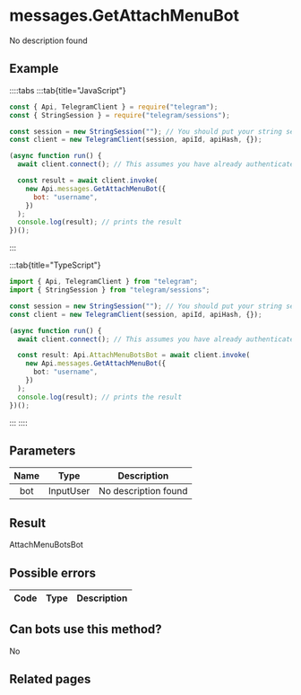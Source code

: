 # messages.GetAttachMenuBot

No description found

## Example

::::tabs
:::tab{title="JavaScript"}

```js
const { Api, TelegramClient } = require("telegram");
const { StringSession } = require("telegram/sessions");

const session = new StringSession(""); // You should put your string session here
const client = new TelegramClient(session, apiId, apiHash, {});

(async function run() {
  await client.connect(); // This assumes you have already authenticated with .start()

  const result = await client.invoke(
    new Api.messages.GetAttachMenuBot({
      bot: "username",
    })
  );
  console.log(result); // prints the result
})();
```

:::

:::tab{title="TypeScript"}

```ts
import { Api, TelegramClient } from "telegram";
import { StringSession } from "telegram/sessions";

const session = new StringSession(""); // You should put your string session here
const client = new TelegramClient(session, apiId, apiHash, {});

(async function run() {
  await client.connect(); // This assumes you have already authenticated with .start()

  const result: Api.AttachMenuBotsBot = await client.invoke(
    new Api.messages.GetAttachMenuBot({
      bot: "username",
    })
  );
  console.log(result); // prints the result
})();
```

:::
::::

## Parameters

| Name | Type      | Description          |
| :--: | --------- | -------------------- |
| bot  | InputUser | No description found |

## Result

AttachMenuBotsBot

## Possible errors

| Code | Type | Description |
| :--: | ---- | ----------- |

## Can bots use this method?

No

## Related pages
